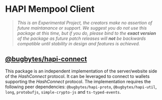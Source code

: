 # HAPI Mempool Client

> *This is an Experimental Project, the creators make no assertion of future 
> maintanance or support.  We suggest you do not use this package at this time, 
> but if you do, please bind to the **exact version** of the package as future 
> patch releases will **not** be backwards compatible until stability in design 
> and features is achieved.*

## [@bugbytes/hapi-connect](https://www.npmjs.com/package/@bugbytes/hapi-connect)

This package is an independent implementation of the server/website side of the 
*HashConnect* protocol.  It can be leveraged to connect to wallets supporting the 
*HashConnect* protocol.  The implementation requires the following peer dependencies:
`@bugbytes/hapi-proto`, `@bugbytes/hapi-util`, `long`, `protobufjs`, `simple-crypto-js` 
and `ts-typed-events`.
